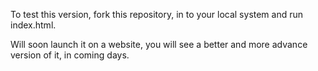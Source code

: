 To test this version, 
fork this repository, in to your local system and run index.html.

Will soon launch it on a website, you will see a better and more advance version of it, in coming days.
